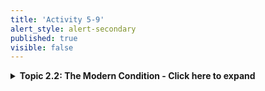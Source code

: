 ```yaml
---
title: 'Activity 5-9'
alert_style: alert-secondary
published: true
visible: false
---
```



<details>
  <summary><b>Topic 2.2: The Modern Condition - Click here to expand</b></summary>
  <p>Following, the classical tri-part conception of what one ought to know and how one comes to know, typical of ancient through the Middle Ages thought, a new modern condition of thought emerged. In the mid-17th century, the seeds of the Enlightenment (and more broadly speaking, the Modern Era) were planted by Descartes’ <i>Discourse on Method,</i> published in 1637, and by Isaac Newton’s <i>Principia Mathematica</i> in 1687. These two conceptual insights mark redactions of two longstanding Western thought traditions and together generate a new education paradigm. Ways of thinking inspired by Plato’s ideal Forms and Aristotle’s normative ideals were supplanted (respectively) by Descartes’ method of rightly conducting reason (philosophic positivism) and Newton’s system of mathematical physics (scientific method). Consequently, (and irrespective of any deductive or inductive distinction) the pre-modern “organic” paradigm of intellectual coherence shifted into a modern “mechanical” one. This new paradigm of learning introduced a now commonplace “constructivist” model of knowledge, which is at once, still modern and is presently shifting into something that is “beyond” that definition.</p>

<p>Regarding the modern condition, Doll (1993) writes, “the metaphor of mind shifted from being an abstract quality of the soul to being a ‘thing’ in the body” (p. 113). Descartes made a fundamental distinction between the materiality of body and the non-materiality of the mind — <i>res extensa</i> (the physical world) and <i>res cogitans</i> (the thinking being). The epistemological significance of this division was a shift from realism to idealism. Put differently, it was a shift from “object” knowledge that exists independent of the subject’s mind (objectivism) towards “object” knowledge that exists only within the subject’s mind (subjectivism). While not altogether a new idea Descartes’ mind-body split was unique in that he articulated a bidirectional relationship between these two realms. That is, while the mind was understood to be the body’s rational controller, so to, the body was seen to influence the mind’s otherwise rational control. The historical fallout for education was the development, in modern times, of two competing views of mind—behaviorism and cognitivism—in addition to the privileged place of “Positivism” over all other forms of knowing the world and coping with its challenges.</p>

<p>Newton’s contribution to the modern condition of thought was his view of Nature and its order—that is, its “uniformity” and “simple symmetry; and buried within that symmetry … a set of necessary, linear, causative relations accessible to exact mathematical description” (Doll, 1993, p. 34). Under Newton’s purview, the world, and its “events, activities, experiences,” became “quantified” (p. 35) and its future events became predictable. Taken together, Descartes and Newton signaled a conceptual shift in what we understand knowledge to be, and how we might best acquire it. The answer to what is worthwhile in education changed—that is, our conception of education became scientific.</p>

<p>Responding to the first of the two essential education question we raised above—What knowledge is of most worth?—Herbert Spencer (1896) writes, “the uniform reply is—Science” (p. 93). After systematically considering a broad and diverse array of worthwhile human knowledge Spencer makes the following summary and conclusion:</p>

 <p> <em><i>For direct self-preservation, or the maintenance of life and health, the all important knowledge is—Science. For that indirect self-preservation which we call gaining a livelihood, the knowledge of greatest value is—Science. For the due discharge of parental functions, the proper guidance is to be found only in—Science. For that interpretation of national life, past and present, without which the citizen cannot rightly regulate his conduct, the indispensable key is—Science. Alike for the most perfect production and highest enjoyment of art in all its forms, the needful preparation is still—Science. And for purpose of discipline—intellectual, moral, religious—the most efficient study is, once more—Science.</i></em> (pp. 93-94).</p>

<p>While today Science in education is commonplace, in Spencer’s day his complaint was that science, which he considered “of such transcendent value” actually “received the least attention” (p. 95) within education. Nevertheless, scientific and Positivist thinking did, in fact, widely permeate modern thought. In Descartes method of right reason, and Newton’s scientific method we looked to build a secure understanding of our world. As a result of these methods of thought new ideas, such as, Hegel’s description of history as dialectical process, or Marx’s description of economic development in social-cultural terms, or Spencer description of progressive social development as a process of social evolution began to shape our thinking and our education. A collective vision emerged to bringing the world into one moment of time, culture, economy, and political system. However, the viability of this project came to be seen as an ever more impossible goal.</p>

<p>In modern times, the old idea of teaching as a helping act leading a student to discover the Truth through their own act of study, transformed in a directive act of instructing the learning. That is, teachers become instructors, and students became learners. The hope of scientific education was twofold. First, we thought that if we could understand how people learn, then, we could understand how to instruct them in their learning. Metaphorically, we saw people as learning “machines” who could be “programmed” with instructions, just like we program computers. Second, we believed science could give us secure, reliable Truth, which we could then program our minds to hold. The problem is that people are not machines, and scientific knowledge is not secure.</p>
